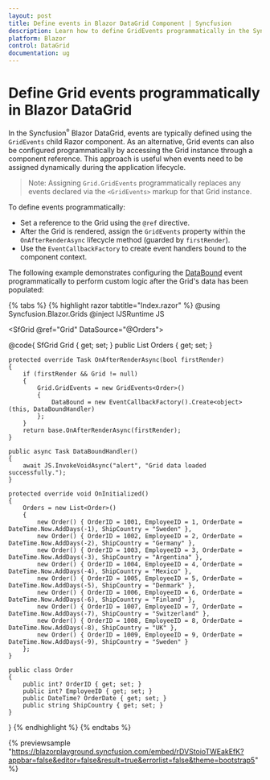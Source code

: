 ```yaml
---
layout: post
title: Define events in Blazor DataGrid Component | Syncfusion
description: Learn how to define GridEvents programmatically in the Syncfusion Blazor DataGrid using a component reference and EventCallbackFactory.
platform: Blazor
control: DataGrid
documentation: ug
---
```


# Define Grid events programmatically in Blazor DataGrid

In the Syncfusion<sup style="font-size:70%">&reg;</sup> Blazor DataGrid, events are typically defined using the `GridEvents` child Razor component. As an alternative, Grid events can also be configured programmatically by accessing the Grid instance through a component reference. This approach is useful when events need to be assigned dynamically during the application lifecycle.

> Note: Assigning `Grid.GridEvents` programmatically replaces any events declared via the `<GridEvents>` markup for that Grid instance.

To define events programmatically:

- Set a reference to the Grid using the `@ref` directive.
- After the Grid is rendered, assign the `GridEvents` property within the `OnAfterRenderAsync` lifecycle method (guarded by `firstRender`).
- Use the `EventCallbackFactory` to create event handlers bound to the component context.

The following example demonstrates configuring the [DataBound](https://help.syncfusion.com/cr/blazor/Syncfusion.Blazor.Grids.GridEvents-1.html#Syncfusion_Blazor_Grids_GridEvents_1_DataBound) event programmatically to perform custom logic after the Grid's data has been populated:

{% tabs %}
{% highlight razor tabtitle="Index.razor" %}
@using Syncfusion.Blazor.Grids
@inject IJSRuntime JS

<SfGrid @ref="Grid" DataSource="@Orders">
</SfGrid>

@code{
    SfGrid<Order> Grid { get; set; }
    public List<Order> Orders { get; set; }

    protected override Task OnAfterRenderAsync(bool firstRender)
    {
        if (firstRender && Grid != null)
        {
            Grid.GridEvents = new GridEvents<Order>()
            {
                DataBound = new EventCallbackFactory().Create<object>(this, DataBoundHandler)
            };
        }
        return base.OnAfterRenderAsync(firstRender);
    }

    public async Task DataBoundHandler()
    {
        await JS.InvokeVoidAsync("alert", "Grid data loaded successfully.");
    }

    protected override void OnInitialized()
    {
        Orders = new List<Order>()
        {
            new Order() { OrderID = 1001, EmployeeID = 1, OrderDate = DateTime.Now.AddDays(-1), ShipCountry = "Sweden" },
            new Order() { OrderID = 1002, EmployeeID = 2, OrderDate = DateTime.Now.AddDays(-2), ShipCountry = "Germany" },
            new Order() { OrderID = 1003, EmployeeID = 3, OrderDate = DateTime.Now.AddDays(-3), ShipCountry = "Argentina" },
            new Order() { OrderID = 1004, EmployeeID = 4, OrderDate = DateTime.Now.AddDays(-4), ShipCountry = "Mexico" },
            new Order() { OrderID = 1005, EmployeeID = 5, OrderDate = DateTime.Now.AddDays(-5), ShipCountry = "Denmark" },
            new Order() { OrderID = 1006, EmployeeID = 6, OrderDate = DateTime.Now.AddDays(-6), ShipCountry = "Finland" },
            new Order() { OrderID = 1007, EmployeeID = 7, OrderDate = DateTime.Now.AddDays(-7), ShipCountry = "Switzerland" },
            new Order() { OrderID = 1008, EmployeeID = 8, OrderDate = DateTime.Now.AddDays(-8), ShipCountry = "UK" },
            new Order() { OrderID = 1009, EmployeeID = 9, OrderDate = DateTime.Now.AddDays(-9), ShipCountry = "Sweden" }
        };
    }

    public class Order
    {
        public int? OrderID { get; set; }
        public int? EmployeeID { get; set; }
        public DateTime? OrderDate { get; set; }
        public string ShipCountry { get; set; }
    }
}
{% endhighlight %}
{% endtabs %}

{% previewsample "https://blazorplayground.syncfusion.com/embed/rDVStoioTWEakEfK?appbar=false&editor=false&result=true&errorlist=false&theme=bootstrap5" %}